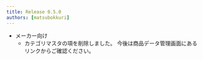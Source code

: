 ```yaml
---
title: Release 0.5.0
authors: [matsubokkuri]
---
```


- メーカー向け
  - カテゴリマスタの項を削除しました。 今後は商品データ管理画面にあるリンクからご確認ください。

